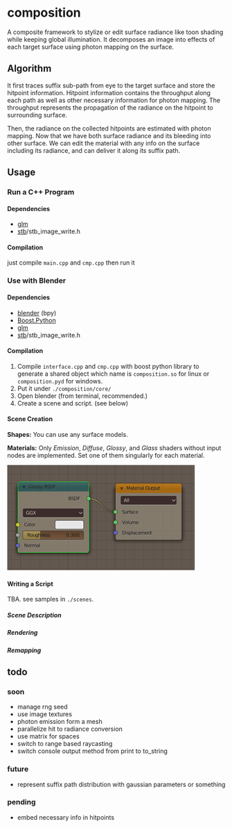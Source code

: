 # composition

A composite framework to stylize or edit surface radiance like toon shading while keeping global illumination.
It decomposes an image into effects of each target surface using photon mapping on the surface.

## Algorithm

It first traces suffix sub-path from eye to the target surface and store the hitpoint information.
Hitpoint information contains the throughput along each path as well as other necessary information for photon mapping.
The throughput represents the propagation of the radiance on the hitpoint to surrounding surface.

Then, the radiance on the collected hitpoints are estimated with photon mapping.
Now that we have both surface radiance and its bleeding into other surface.
We can edit the material with any info on the surface including its radiance, and can deliver it along its suffix path.

## Usage

### Run a C++ Program
#### Dependencies
* [glm](https://github.com/g-truc/glm)
* [stb](https://github.com/nothings/stb)/stb_image_write.h

#### Compilation
just compile `main.cpp` and `cmp.cpp` then run it


### Use with Blender
#### Dependencies
* [blender](https://www.blender.org/) (bpy)
* [Boost.Python](https://www.boost.org/doc/libs/1_75_0/libs/python/doc/html/index.html)
* [glm](https://github.com/g-truc/glm)
* [stb](https://github.com/nothings/stb)/stb_image_write.h

#### Compilation
1. Compile `interface.cpp` and `cmp.cpp` with boost python library to generate a shared object which name is `composition.so` for linux or `composition.pyd` for windows.
2. Put it under `./composition/core/`
3. Open blender (from terminal, recommended.)
4. Create a scene and script. (see below)

#### Scene Creation

**Shapes:** You can use any surface models.

**Materials:** Only *Emission*, *Diffuse*, *Glossy*, and *Glass* shaders without input nodes are implemented.
Set one of them singularly for each material.

![](docs/materialnode.png)

#### Writing a Script
TBA. see samples in `./scenes`.

##### Scene Description
##### Rendering
##### Remapping

## todo

### soon
* manage rng seed
* use image textures
* photon emission form a mesh
* parallelize hit to radiance conversion
* use matrix for spaces
* switch to range based raycasting
* switch console output method from print to to_string

### future
* represent suffix path distribution with gaussian parameters or something

### pending
* embed necessary info in hitpoints